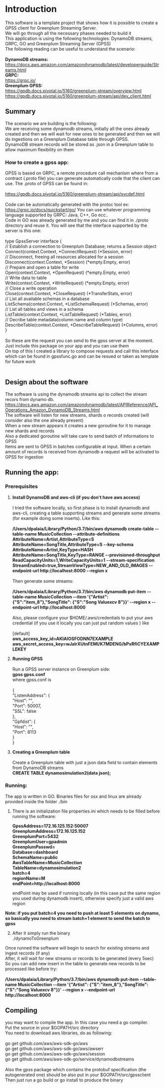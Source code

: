# Introduction
This software is a template project that shows how it is possible to create a GPSS client for Greenplum Streaming Server. </br>
We will go through all the necessary phases needed to build it </br>
This application is using the following technologies: DynamoDB streams, GRPC, GO and Greenplum Streaming Server (GPSS) </br>
The following reading can be useful to understand the scenario: </br></br>
**DynamoDB streams:** </br>
https://docs.aws.amazon.com/amazondynamodb/latest/developerguide/Streams.html </br>
**GRPC:**  </br>
https://grpc.io/ </br>
**Greenplum GPSS:**</br>
https://gpdb.docs.pivotal.io/5160/greenplum-stream/overview.html</br>
https://gpdb.docs.pivotal.io/5160/greenplum-stream/api/dev_client.html</br>

## Summary
The scenario we are building is the following: </br>We are receiving some dynamodb streams, initially all the ones already created and then
we will wait for new ones to be generated and then we will do ingestions on a Greenplum Database table through GPSS.</br>
DynamoDB stream records will be stored as .json in a Greenplum table to allow maximum flexibility on them </br>

### How to create a gpss app:
GPSS is based on GRPC, a remote procedure call mechanism where from a contract (.proto file) you can generate automatically code that the client can use. The .proto of GPSS can be found in: </br>
</br>https://gpdb.docs.pivotal.io/5160/greenplum-stream/api/svcdef.html</br></br>
Code can be automatically generated with the protoc tool ex:</br>
https://grpc.io/docs/quickstart/go/
You can use whatever programming language supported by GRPC: Java, C++, Go ecc.. </br>
Code in GO was already generated by me and you can find it in ./proto directory and reuse it. You will see that the interface supported by the server is this one: </br>
 </br>
type GpssServer interface { </br>
	// Establish a connection to Greenplum Database; returns a Session object </br>
	Connect(context.Context, *ConnectRequest) (*Session, error) </br>
	// Disconnect, freeing all resources allocated for a session </br>
	Disconnect(context.Context, *Session) (*empty.Empty, error) </br>
	// Prepare and open a table for write </br>
	Open(context.Context, *OpenRequest) (*empty.Empty, error) </br>
	// Write data to table </br>
	Write(context.Context, *WriteRequest) (*empty.Empty, error) </br>
	// Close a write operation </br>
	Close(context.Context, *CloseRequest) (*TransferStats, error) </br>
	// List all available schemas in a database </br>
	ListSchema(context.Context, *ListSchemaRequest) (*Schemas, error) </br>
	// List all tables and views in a schema </br>
	ListTable(context.Context, *ListTableRequest) (*Tables, error) </br>
	// Decribe table metadata(column name and column type) </br>
	DescribeTable(context.Context, *DescribeTableRequest) (*Columns, error) </br>
}  </br></br>
So these are the request you can send to the gpss server at the moment. Just include this package on your app and you can use them </br>
On top of this I created a library to compose requests and call this interface which can be found in gpssfunc.go and can be resued or taken as template for future work</br></br>

## Design about the software

The software is using the dynamodb streams api to collect the stream recors from dynamo db. </br>
https://docs.aws.amazon.com/amazondynamodb/latest/APIReference/API_Operations_Amazon_DynamoDB_Streams.html </br>
The software will listen for new streams, shards o records created (will consider also the one already present) </br>
When a new stream appears it creates a new goroutine for it to manage new shards and records </br>
Also a dedicated goroutine will take care to send batch of informations to GPSS </br>
Items are sent to GPSS in batches configurable at input. When a certain amount of records is received from dynamodb a request will be activated to GPSS for ingestion</br>

## Running the app:
### Prerequisites
1. **Install DynamoDB and aws-cli (if you don't have aws access)** </br></br>
   I tried the software locally, so first phase is to install dynamodb and aws-cli, creating a table supporting streams and generate some streams
   (for example doing some inserts). Like this:</br></br>
   **/Users/dpalaia/Library/Python/3.7/bin/aws dynamodb create-table     --table-name MusicCollection     --attribute-definitions         AttributeName=Artist,AttributeType=S AttributeName=SongTitle,AttributeType=S     --key-schema AttributeName=Artist,KeyType=HASH AttributeName=SongTitle,KeyType=RANGE     --provisioned-throughput ReadCapacityUnits=1,WriteCapacityUnits=1  --stream-specification StreamEnabled=true,StreamViewType=NEW_AND_OLD_IMAGES --endpoint-url http://localhost:8000 --region x**
   </br></br>
   Then generate some streams:</br></br>
   **/Users/dpalaia/Library/Python/3.7/bin/aws dynamodb put-item     --table-name MusicCollection     --item '{"Artist": {"S":"item_8"},"SongTitle": {"S":"Song Valuexcv 8"}}'     --region x --endpoint-url http://localhost:8000**   
   </br>
   Also, please configure your $HOME/.aws/credentials to put your aws credential (if you use it locally you can just put random values ) like </br></br>
   [default]</br>
**aws_access_key_id=AKIAIOSFODNN7EXAMPLE**</br>
**aws_secret_access_key=wJalrXUtnFEMI/K7MDENG/bPxRfiCYEXAMPLEKEY**
  
2. **Running GPSS** </br></br>
Run a GPSS server instance on Greenplum side: </br>
**gpss gpss.conf**</br>
where gpss.conf is </br></br>
{</br>
    "ListenAddress": {</br>
        "Host": "",</br>
        "Port": 50007,</br>
        "SSL": false</br>
    },</br>
    "Gpfdist": {</br>
        "Host": "",</br>
        "Port": 8113</br>
    }</br>
}</br>

3. **Creating a Greenplum table** </br></br>
Create a Greenplum table with just a json data field to contain elements from DynamoDB streams </br>
**CREATE TABLE dynamosimulation2(data json);** </br>

### Running:
The app is written in GO. Binaries files for osx and linux are already provided inside the folder ./bin </br>

1. There is an initialization file properties.ini which needs to be filled before running the software: </br>

    **GpssAddress=172.16.125.152:50007**</br> 
    **GreenplumAddress=172.16.125.152**</br>
    **GreenplumPort=5432**</br>
    **GreenplumUser=gpadmin**</br>
    **GreenplumPasswd=**</br>
    **Database=dashboard**</br>
    **SchemaName=public**</br>
    **AwsTableName=MusicCollection**</br>
    **TableName=dynamosimulation2**</br>
    **batch=4**</br>
    **regionName=M**</br>
    **endPoint=http://localhost:8000**</br>
    
    endPoint may be used if running locally (in this case put the same region you used during dynamodb insert), otherwise specify just a valid aws region
    
**Note: if you put batch=4 you need to push at least 5 elements on dynamo, so basically you need to stream batch+1 element to send the batch to gpss**
  
 2. After it simply run the binary</br>
 ./dynamoToGreenplum </br>
 
 Once runned the software will begin to search for existing streams and ingest records (if any) </br>
 After, it will wait for new streams or records to be generated (every 5sec) </br>
 So you can add new insert in the table to generate new records to be processed like before try:</br></br>
**/Users/dpalaia/Library/Python/3.7/bin/aws dynamodb put-item     --table-name MusicCollection     --item '{"Artist": {"S":"item_8"},"SongTitle": {"S":"Song Valuexcv 8"}}'     --region x --endpoint-url http://localhost:8000** 

## Compiling
you may want to compile the app. In this case you need a go compiler.</br>
Put the source in your $GOPATH/src directory</br>
You need to download aws libraries, do as following:</br></br>
go get github.com/aws/aws-sdk-go/aws</br>
go get github.com/aws/aws-sdk-go/aws/awserr</br>
go get github.com/aws/aws-sdk-go/aws/session</br>
go get github.com/aws/aws-sdk-go/service/dynamodbstreams</br></br>
Also the gpss package which contains the protobuf specification (the autogenerated one) should be also put in your $GOPATH/src/gpssclient </br>
Then just run a go build or go install to produce the binary

